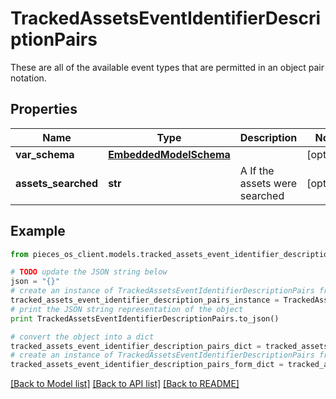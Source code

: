 # TrackedAssetsEventIdentifierDescriptionPairs

These are all of the available event types that are permitted in an object pair notation.

## Properties

Name | Type | Description | Notes
------------ | ------------- | ------------- | -------------
**var_schema** | [**EmbeddedModelSchema**](EmbeddedModelSchema.md) |  | [optional] 
**assets_searched** | **str** | A If the assets were searched | [optional] 

## Example

```python
from pieces_os_client.models.tracked_assets_event_identifier_description_pairs import TrackedAssetsEventIdentifierDescriptionPairs

# TODO update the JSON string below
json = "{}"
# create an instance of TrackedAssetsEventIdentifierDescriptionPairs from a JSON string
tracked_assets_event_identifier_description_pairs_instance = TrackedAssetsEventIdentifierDescriptionPairs.from_json(json)
# print the JSON string representation of the object
print TrackedAssetsEventIdentifierDescriptionPairs.to_json()

# convert the object into a dict
tracked_assets_event_identifier_description_pairs_dict = tracked_assets_event_identifier_description_pairs_instance.to_dict()
# create an instance of TrackedAssetsEventIdentifierDescriptionPairs from a dict
tracked_assets_event_identifier_description_pairs_form_dict = tracked_assets_event_identifier_description_pairs.from_dict(tracked_assets_event_identifier_description_pairs_dict)
```
[[Back to Model list]](../README.md#documentation-for-models) [[Back to API list]](../README.md#documentation-for-api-endpoints) [[Back to README]](../README.md)


